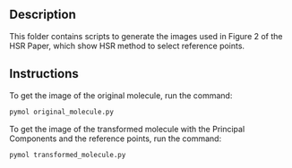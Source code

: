 ## Description

This folder contains scripts to generate the images used in Figure 2 of the HSR Paper, which show HSR method to select reference points.

## Instructions

To get the image of the original molecule, run the command:

```bash
pymol original_molecule.py
```

To get the image of the transformed molecule with the Principal Components and the reference points, run the command:

```bash
pymol transformed_molecule.py
```

